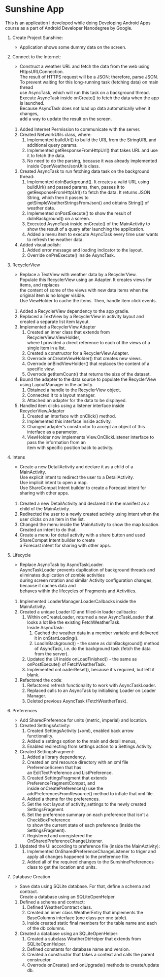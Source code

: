# Sunshine App

This is an application I developed while doing Developing Android Apps course
as a part of Android Developer Nanodegree by Google.

1. Create Project Sunshine:
    * Application shows some dummy data on the screen.

2. Connect to the Internet:
    * Construct a weather URL and fetch the data from the web using HttpsURLConnection.  
        The result of HTTPS request will be a JSON; therefore, parse JSON.  
        To prevent waiting for this long-running task (fetching data) on main thread  
        use AsyncTask, which will run this task on a background thread.  
        Execute AsyncTask inside onCreate() to fetch the data when the app is launched.  
        Because AsyncTask does not load up data automatically when it changes,  
        add a way to update the result on the screen.  
    &nbsp;
    
    1. Added Internet Permission to communicate with the server.
    2. Created NetworkUtils class, where:
        1. Implemented buildUrl() to build the URL from the StringURL and additional query params.
        2. Implemented getResponseFromHttpUrl() that takes URL and use it to fetch the data.
        3. No need to do the parsing, because it was already implemented inside OpenWeatherJsonUtils class.
    3. Created AsyncTask to run fetching data task on the background thread:
        1. Implemented doInBackground(). It creates a valid URL using buildUrl() and passed params,
            then, passes it to getResponseFromHttpUrl() to fetch the data. It returns JSON String, which
            then it passes to getSimpleWeatherStringsFromJson() and obtains String[] of weather data.
        2. Implemented onPostExecute() to show the result of doInBackground() on a screen.
        3. Executed AsyncTask inside onCreate() of the MainActivity to show the result of a query
            after launching the application.
        4. Added a menu item to execute AsyncTask every time user wants to refresh the weather data.
    4. Added visual polish:
        1. Added error message and loading indicator to the layout.
        2. Override onPreExecute() inside AsyncTask.
        
3. RecyclerView
    * Replace a TextView with weather data by a RecyclerView.  
        Populate this RecyclerView using an Adapter. It creates views for items, and replaces  
        the content of some of the views with new data items when the original item is no longer visible.  
        Use ViewHolder to cache the items. Then, handle item click events.  
    &nbsp;
    
    1. Added a RecyclerView dependency to the app gradle.
    2. Replaced a TextView by a RecyclerView in activity layout and created a separate list item layout.
    3. Implemented a RecyclerView.Adapter
        1. Created an inner class that extends from RecyclerView.ViewHolder,  
            where I provided a direct reference to each of the views of a single item in a list.
        2. Created a constructor for a RecyclerView.Adapter.
        3. Overrode onCreateViewHolder() that creates new views.
        4. Overrode onBindViewHolder() that replaces the content of a specific view.
        5. Overrode getItemCount() that returns the size of the dataset. 
    4. Bound the adapter to the data source to populate the RecyclerView using LayoutManager in the activity.
        1. Obtained a handle to the RecyclerView object.
        2. Connected it to a layout manager.
        3. Attached an adapter for the data to be displayed.
    5. Handled item clicks using a listener interface inside RecyclerView.Adapter
        1. Created an interface with onClick() method.
        2. Implemented this interface inside activity.
        3. Changed adapter's constructor to accept an object of this interface as a parameter.
        4. ViewHolder now implements View.OnClickListener interface to pass the information from an  
            item with specific position back to activity.
            
4. Intens
    * Create a new DetailActivity and declare it as a child of a MainActivity.  
        Use explicit intent to redirect the user to a DetailActivity.  
        Use implicit intent to open a map.  
        Use ShareCompat Intent builder to create a Forecast intent for sharing with other apps.  
    &nbsp;
        
    1. Created a new DetailActivity and declared it in the manifest as a child of the MainActivity.
    2. Redirected the user to a newly created activity using intent when the user clicks on an item in the list.
    3. Changed the menu inside the MainActivity to show the map location. Created an intent to do that.
    4. Create a menu for detail activity with a share button and used ShareCompat Intent builder to create  
        a Forecast intent for sharing with other apps.
        
5. Lifecycle
    * Replace AsyncTask by AsyncTaskLoader.  
        AsyncTaskLoader prevents duplication of background threads and eliminates duplication of zombie activities  
        during screen rotation and similar Activity configuration changes, because it caches data and  
        behaves within the lifecycles of Fragments and Activities.  
    &nbsp;
           
    1. Implemented LoaderManager.LoaderCallbacks inside the MainActivity.    
    2. Created a unique Loader ID and filled-in loader callbacks:
        1. Within onCreateLoader, returned a new AsyncTaskLoader that looks a lot like the existing FetchWeatherTask.  
            Inside AsyncTask:
            1. Cached the weather data in a member variable and delivered it in onStartLoading().
            2. LoadInBackground() - the same as doInBackground() method of AsyncTask, i.e. do the background task (fetch the data from the server).
        2. Updated the UI inside onLoadFinished() - the same as onPostExecute() of FetchWeatherTask.
        3. Implemented onLoaderReset(), because it's required, but left it blank.
    3. Refactored the code:
        1. Refactored refresh functionality to work with AsyncTaskLoader.
        2. Replaced calls to an AsyncTask by initialising Loader on Loader Manager.
        3. Deleted previous AsyncTask (FetchWeatherTask).
        
6. Preferences
    * Add SharedPreference for units (metric, imperial) and location.
    &nbsp;
    
    1. Created SettingsActivity:
        1. Created SettingsActivity (+xml), enabled back arrow functionality.
        2. Added a settings option to the main and detail menus, 
        3. Enabled redirecting from settings action to a Settings Activity.
    2. Created SettingsFragment:
        1. Added a library dependency.
        2. Created an xml resource directory with an xml file PreferenceScreen that has  
            an EditTextPreference and ListPreference.
        3. Created SettingsFragment that extends PreferenceFragmentCompat, and  
            inside onCreatePreferences() use the addPreferencesFromResource() method to inflate that xml file.
        4. Added a theme for the preferences.    
        5. Set the root layout of activity_settings to the newly created SettingsFragment.
        6. Set the preference summary on each preference that isn't a CheckBoxPreference  
            to show the current state of each preference (inside the SettingsFragment).
        7. Registered and unregistered the OnSharedPreferenceChangeListener.
    3. Updated the UI according to preference file (inside the MainActivity):
        1. Implemented OnSharedPreferenceChangeListener to triger and apply all changes happened to the preference file.      
        2. Added all of the required changes to the SunshinePreferences class to get the location and units.
        
7. Database Creation
    * Save data using SQLite database. For that, define a schema and contract.  
        Create a database using an SQLiteOpenHelper.
    &nbsp;

    1. Defined a schema and contract:
        1. Defined WeatherContract class.
        2. Created an inner class WeatherEntry that implements the BaseColumns interface (one class per one table).
        3. Inside created static final members for the table name and each of the db columns.
    2. Created a database using an SQLiteOpenHelper:
        1. Created a subclass WeatherDbHelper that extends from SQLiteOpenHelper. 
        2. Defined constants for database name and version.
        3. Created a constructor that takes a context and calls the parent constructor.
        4. Overrode onCreate() and onUpgrade() methods to create/update db.